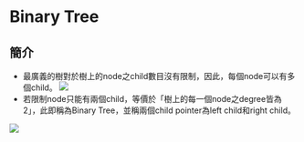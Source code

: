 # Binary Tree
## 簡介
- 最廣義的樹對於樹上的node之child數目沒有限制，因此，每個node可以有多個child。
![](https://github.com/alrightchiu/SecondRound/blob/master/content/Algorithms%20and%20Data%20Structures/Tree%20series/BinaryTree_fig/Intro/f1.png?raw=true)
- 若限制node只能有兩個child，等價於「樹上的每一個node之degree皆為2」，此即稱為Binary Tree，並稱兩個child pointer為left child和right child。


![](https://github.com/alrightchiu/SecondRound/blob/master/content/Algorithms%20and%20Data%20Structures/Tree%20series/BinaryTree_fig/Intro/f2.png?raw=true)
